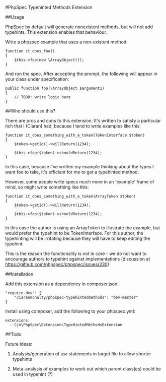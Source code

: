 #PhpSpec Typehinted Methods Extension

##Usage

PhpSpec by default will generate nonexistent methods, but will not add typehints. This extension enables that behaviour.

Write a phpspec example that uses a non-existent method:

    function it_does_foo()
    {
        $this->foo(new \ArrayObject());
    }

And run the spec. After accepting the prompt, the following will appear in your class under specification:

    public function foo(\ArrayObject $argument1)
    {
        // TODO: write logic here
    }

##Who should use this?

There are pros and cons to this extension. It's written to satisfy a particular itch that I (Ciaran) had, because I tend to write examples like this:

    function it_does_something_with_a_token(TokenInterface $token)
    {
        $token->getId()->willReturn(1234);

        $this->foo($token)->shouldReturn(1234);
    }

In this case, because I've written my example thinking about the types I want foo to take, it's efficient for me to get a typehinted method.

However, some people write specs much more in an 'example' frame of mind, so might write something like this:

    function it_does_something_with_a_token(ArrayToken $token)
    {
        $token->getId()->willReturn(1234);

        $this->foo($token)->shouldReturn(1234);
    }

In this case the author is using an ArrayToken to illustrate the example, but would prefer the typehint to be TokenInterface. For this author, the typehinting will be irritating because they will have to keep editing the typehint.

This is the reason the functionality is not in core - we do not want to encourage authors to typehint against implementations (discussion at https://github.com/phpspec/phpspec/issues/230)

##Installation

Add this extension as a dependency in composer.json:

    "require-dev": {
        "ciaranmcnulty/phpspec-typehintedmethods": "dev-master"
    }

Install using composer, add the following to your phpspec.yml:

    extensions:
      - Cjm\PhpSpec\Extension\TypeHintedMethodsExtension

##Todo

Future ideas:

1. Analysis/generation of `use` statements in target file to allow shorter typehints

2. Meta-analysis of examples to work out which parent class(es) could be used in typehint (?)